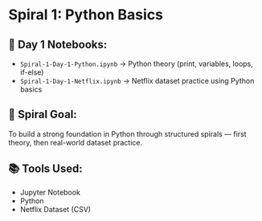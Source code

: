 # Spiral 1: Python Basics

## 📅 Day 1 Notebooks:
- `Spiral-1-Day-1-Python.ipynb` → Python theory (print, variables, loops, if-else)
- `Spiral-1-Day-1-Netflix.ipynb` → Netflix dataset practice using Python basics

## 🎯 Spiral Goal:
To build a strong foundation in Python through structured spirals — first theory, then real-world dataset practice.

## 📚 Tools Used:
- Jupyter Notebook
- Python
- Netflix Dataset (CSV)

